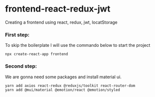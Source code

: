 # frontend-react-redux-jwt
Creating a frontend using react, redux, jwt, locatStorage
### First step: 
To skip the boilerplate I will use the commando below to start the project
    
    npx create-react-app frontend
   
### Second step:
We are gonna need some packages and install material ui.

    yarn add axios react-redux @reduxjs/toolkit react-router-dom
    yarn add @mui/material @emotion/react @emotion/styled


